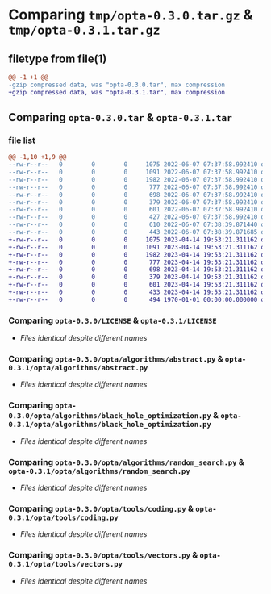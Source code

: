 # Comparing `tmp/opta-0.3.0.tar.gz` & `tmp/opta-0.3.1.tar.gz`

## filetype from file(1)

```diff
@@ -1 +1 @@
-gzip compressed data, was "opta-0.3.0.tar", max compression
+gzip compressed data, was "opta-0.3.1.tar", max compression
```

## Comparing `opta-0.3.0.tar` & `opta-0.3.1.tar`

### file list

```diff
@@ -1,10 +1,9 @@
--rw-r--r--   0        0        0     1075 2022-06-07 07:37:58.992410 opta-0.3.0/LICENSE
--rw-r--r--   0        0        0     1091 2022-06-07 07:37:58.992410 opta-0.3.0/opta/algorithms/abstract.py
--rw-r--r--   0        0        0     1982 2022-06-07 07:37:58.992410 opta-0.3.0/opta/algorithms/black_hole_optimization.py
--rw-r--r--   0        0        0      777 2022-06-07 07:37:58.992410 opta-0.3.0/opta/algorithms/random_search.py
--rw-r--r--   0        0        0      698 2022-06-07 07:37:58.992410 opta-0.3.0/opta/tools/coding.py
--rw-r--r--   0        0        0      379 2022-06-07 07:37:58.992410 opta-0.3.0/opta/tools/testing.py
--rw-r--r--   0        0        0      601 2022-06-07 07:37:58.992410 opta-0.3.0/opta/tools/vectors.py
--rw-r--r--   0        0        0      427 2022-06-07 07:37:58.992410 opta-0.3.0/pyproject.toml
--rw-r--r--   0        0        0      610 2022-06-07 07:38:39.871440 opta-0.3.0/setup.py
--rw-r--r--   0        0        0      443 2022-06-07 07:38:39.871685 opta-0.3.0/PKG-INFO
+-rw-r--r--   0        0        0     1075 2023-04-14 19:53:21.311162 opta-0.3.1/LICENSE
+-rw-r--r--   0        0        0     1091 2023-04-14 19:53:21.311162 opta-0.3.1/opta/algorithms/abstract.py
+-rw-r--r--   0        0        0     1982 2023-04-14 19:53:21.311162 opta-0.3.1/opta/algorithms/black_hole_optimization.py
+-rw-r--r--   0        0        0      777 2023-04-14 19:53:21.311162 opta-0.3.1/opta/algorithms/random_search.py
+-rw-r--r--   0        0        0      698 2023-04-14 19:53:21.311162 opta-0.3.1/opta/tools/coding.py
+-rw-r--r--   0        0        0      379 2023-04-14 19:53:21.311162 opta-0.3.1/opta/tools/testing.py
+-rw-r--r--   0        0        0      601 2023-04-14 19:53:21.311162 opta-0.3.1/opta/tools/vectors.py
+-rw-r--r--   0        0        0      433 2023-04-14 19:53:21.311162 opta-0.3.1/pyproject.toml
+-rw-r--r--   0        0        0      494 1970-01-01 00:00:00.000000 opta-0.3.1/PKG-INFO
```

### Comparing `opta-0.3.0/LICENSE` & `opta-0.3.1/LICENSE`

 * *Files identical despite different names*

### Comparing `opta-0.3.0/opta/algorithms/abstract.py` & `opta-0.3.1/opta/algorithms/abstract.py`

 * *Files identical despite different names*

### Comparing `opta-0.3.0/opta/algorithms/black_hole_optimization.py` & `opta-0.3.1/opta/algorithms/black_hole_optimization.py`

 * *Files identical despite different names*

### Comparing `opta-0.3.0/opta/algorithms/random_search.py` & `opta-0.3.1/opta/algorithms/random_search.py`

 * *Files identical despite different names*

### Comparing `opta-0.3.0/opta/tools/coding.py` & `opta-0.3.1/opta/tools/coding.py`

 * *Files identical despite different names*

### Comparing `opta-0.3.0/opta/tools/vectors.py` & `opta-0.3.1/opta/tools/vectors.py`

 * *Files identical despite different names*


